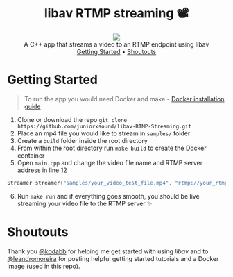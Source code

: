 <div align="center">
<h1>libav RTMP streaming 📽</h1>
<img src="https://i.imgur.com/W1TmWTM.gif" /><br>
 A C++ app that streams a video to an RTMP endpoint using libav<br>
 <a href="#getting-started">Getting Started</a> • <a href="#shoutouts">Shoutouts</a>
</div>

# Getting Started
> To run the app you would need Docker and make - [Docker installation guide](https://docs.docker.com/v17.12/install/)
1. Clone or download the repo `git clone https://github.com/juniorxsound/libav-RTMP-Streaming.git`
2. Place an mp4 file you would like to stream in `samples/` folder
3. Create a `build` folder inside the root directory
4. From within the root directory run `make build` to create the Docker container
5. Open `main.cpp` and change the video file name and RTMP server address in line 12
```cpp
Streamer streamer("samples/your_video_test_file.mp4", "rtmp://your_rtmp_streaming_endpoint");
```
6. Run `make run` and if everything goes smooth, you should be live streaming your video file to the RTMP server ✨

# Shoutouts
Thank you [@kodabb](https://github.com/kodabb) for helping me get started with using *libav* and to [@leandromoreira](https://github.com/leandromoreira/) for posting helpful getting started tutorials and a Docker image (used in this repo).
